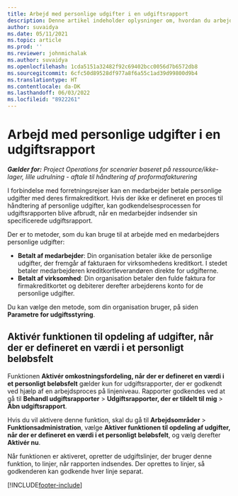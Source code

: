```yaml
---
title: Arbejd med personlige udgifter i en udgiftsrapport
description: Denne artikel indeholder oplysninger om, hvordan du arbejder med personlige udgifter, som medarbejdere afholder på forretningsrejser.
author: suvaidya
ms.date: 05/11/2021
ms.topic: article
ms.prod: ''
ms.reviewer: johnmichalak
ms.author: suvaidya
ms.openlocfilehash: 1cda5151a32482f92c69402bcc0056d7b6572db8
ms.sourcegitcommit: 6cfc50d89528df977a8f6a55c1ad39d99800d9b4
ms.translationtype: HT
ms.contentlocale: da-DK
ms.lasthandoff: 06/03/2022
ms.locfileid: "8922261"
---
```

# <a name="work-with-personal-expenses-on-an-expense-report"></a>Arbejd med personlige udgifter i en udgiftsrapport

_**Gælder for:** Project Operations for scenarier baseret på ressource/ikke-lager, lille udrulning - aftale til håndtering af proformafakturering_

I forbindelse med forretningsrejser kan en medarbejder betale personlige udgifter med deres firmakreditkort. Hvis der ikke er defineret en proces til håndtering af personlige udgifter, kan godkendelsesprocessen for udgiftsrapporten blive afbrudt, når en medarbejder indsender sin specificerede udgiftsrapport.

Der er to metoder, som du kan bruge til at arbejde med en medarbejders personlige udgifter:

  - **Betalt af medarbejder**: Din organisation betaler ikke de personlige udgifter, der fremgår af fakturaen for virksomhedens kreditkort. I stedet betaler medarbejderen kreditkortleverandøren direkte for udgifterne. 
  - **Betalt af virksomhed**: Din organisation betaler den fulde faktura for firmakreditkortet og debiterer derefter arbejderens konto for de personlige udgifter.

Du kan vælge den metode, som din organisation bruger, på siden **Parametre for udgiftsstyring**.


## <a name="enable-split-expense-function-when-personal-amount-field-has-value-defined"></a>Aktivér funktionen til opdeling af udgifter, når der er defineret en værdi i et personligt beløbsfelt

Funktionen **Aktivér omkostningsfordeling, når der er defineret en værdi i et personligt beløbsfelt** gælder kun for udgiftsrapporter, der er godkendt ved hjælp af en arbejdsproces på linjeniveau. Rapporter godkendes ved at gå til **Behandl udgiftsrapporter** > **Udgiftsrapporter, der er tildelt til mig** > **Åbn udgiftsrapport**. 

Hvis du vil aktivere denne funktion, skal du gå til **Arbejdsområder** > **Funktionsadministration**, vælge **Aktiver funktionen til opdeling af udgifter, når der er defineret en værdi i et personligt beløbsfelt**, og vælg derefter **Aktivér nu**. 

Når funktionen er aktiveret, opretter de udgiftslinjer, der bruger denne funktion, to linjer, når rapporten indsendes. Der oprettes to linjer, så godkenderen kan godkende hver linje separat.


[!INCLUDE[footer-include](../includes/footer-banner.md)]
